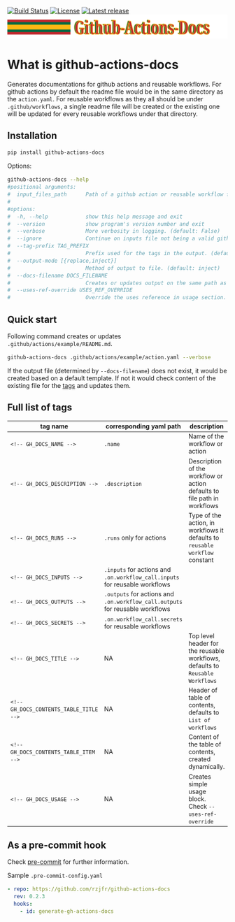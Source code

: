[![Build Status](https://github.com/rzjfr/github-actions-docs/workflows/build/badge.svg)](https://github.com/rzjfr/github-actions-docs/actions) [![License](https://img.shields.io/github/license/rzjfr/github-actions-docs)](https://github.com/rzjfr/github-actions-docs/blob/master/LICENSE) [![Latest release](https://img.shields.io/github/v/release/rzjfr/github-actions-docs)](https://github.com/rzjfr/github-actions-docs/releases)
![github-actions-docs](./docs/img/logo.svg)

# What is github-actions-docs

Generates documentations for github actions and reusable workflows. For github
actions by default the readme file would be in the same directory as the
`action.yaml`. For reusable workflows as they all should be under
`.github/workflows`, a single readme file will be created or the existing one
will be updated for every reusable workflows under that directory.

## Installation

```bash
pip install github-actions-docs
```

Options:

```bash
github-actions-docs --help
#positional arguments:
#  input_files_path      Path of a github action or reusable workflow file(s).
#
#options:
#  -h, --help            show this help message and exit
#  --version             show program's version number and exit
#  --verbose             More verbosity in logging. (default: False)
#  --ignore              Continue on inputs file not being a valid github action or workflow. (default: False)
#  --tag-prefix TAG_PREFIX
#                        Prefix used for the tags in the output. (default: GH_DOCS)
#  --output-mode [{replace,inject}]
#                        Method of output to file. (default: inject)
#  --docs-filename DOCS_FILENAME
#                        Creates or updates output on the same path as the input. (default: README.md)
#  --uses-ref-override USES_REF_OVERRIDE
#                        Override the uses reference in usage section. By default latest tag or current branch name will be used. (default: )
```

## Quick start

Following command creates or updates `.github/actions/example/README.md`.

```bash
github-actions-docs .github/actions/example/action.yaml --verbose
```

If the output file (determined by `--docs-filename`) does not exist, it would be
created based on a default template. If not it would check content of the existing
file for the [tags](#full-list-of-tags) and updates them.

## Full list of tags

| tag name                                | corresponding yaml path                                                       | description                                                                   | type               |
| --------------------------------------- | ----------------------------------------------------------------------------- | ----------------------------------------------------------------------------- | ------------------ |
| `<!-- GH_DOCS_NAME -->`                 | `.name`                                                                       | Name of the workflow or action                                                | both               |
| `<!-- GH_DOCS_DESCRIPTION -->`          | `.description`                                                                | Description of the workflow or action defaults to file path in workflows      | both               |
| `<!-- GH_DOCS_RUNS -->`                 | `.runs` only for actions                                                      | Type of the action, in workflows it defaults to `reusable workflow` constant  | both               |
| `<!-- GH_DOCS_INPUTS -->`               | `.inputs` for actions and `.on.workflow_call.inputs` for reusable workflows   |                                                                               | both               |
| `<!-- GH_DOCS_OUTPUTS -->`              | `.outputs` for actions and `.on.workflow_call.outputs` for reusable workflows |                                                                               | both               |
| `<!-- GH_DOCS_SECRETS -->`              | `.on.workflow_call.secrets` for reusable workflows                            |                                                                               | reusable workflows |
| `<!-- GH_DOCS_TITLE -->`                | NA                                                                            | Top level header for the reusable workflows, defaults to `Reusable Workflows` | reusable workflows |
| `<!-- GH_DOCS_CONTENTS_TABLE_TITLE -->` | NA                                                                            | Header of table of contents, defaults to `List of workflows`                  | reusable workflows |
| `<!-- GH_DOCS_CONTENTS_TABLE_ITEM -->`  | NA                                                                            | Content of the table of contents, created dynamically.                        | reusable workflows |
| `<!-- GH_DOCS_USAGE -->`                | NA                                                                            | Creates simple usage block. Check `--uses-ref-override`                       | both               |

## As a pre-commit hook

Check [pre-commit](https://github.com/pre-commit/pre-commit) for further information.

Sample `.pre-commit-config.yaml`

```yaml
- repo: https://github.com/rzjfr/github-actions-docs
  rev: 0.2.3
  hooks:
    - id: generate-gh-actions-docs
```
